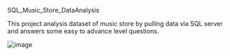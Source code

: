 SQL_Music_Store_DataAnalysis

This project analysis dataset of music store by pulling data via SQL server and answers some easy to advance level questions.

![image](https://github.com/EshaProjects/Music_Database_SQL/assets/139136146/119e6231-439f-41a2-afb8-f3cba327f841)
